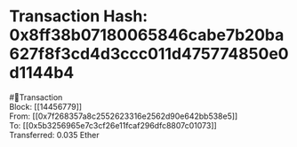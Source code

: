 
Transaction Hash: 0x8ff38b07180065846cabe7b20ba627f8f3cd4d3ccc011d475774850e0d1144b4
====================================================================================
  
#💸Transaction  
Block: [[14456779]]  
From: [[0x7f268357a8c2552623316e2562d90e642bb538e5]]  
To: [[0x5b3256965e7c3cf26e11fcaf296dfc8807c01073]]  
Transferred: 0.035 Ether